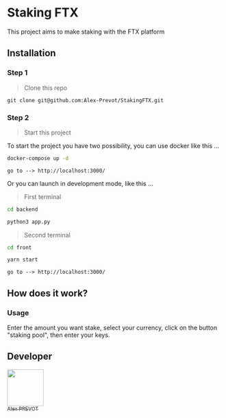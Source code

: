 # Staking FTX

This project aims to make staking with the FTX platform

## Installation

### Step 1
>Clone this repo

```
git clone git@github.com:Alex-Prevot/StakingFTX.git
```
### Step 2
>Start this project

To start the project you have two possibility, you can use docker like this ...

```sh
docker-compose up -d
```
```
go to --> http://localhost:3000/
```
Or you can launch in development mode, like this ...
>First terminal
```sh
cd backend

python3 app.py
```
>Second terminal
```sh
cd front

yarn start
```
```
go to --> http://localhost:3000/
```

## How does it work?

### Usage

Enter the amount you want stake, select your currency, click on the button "staking pool", then enter your keys.

## Developer

[<img src="https://github.com/Alex-Prevot.png?size=85" width=85><br><sub>Alex PREVOT</sub>](https://github.com/Alex-Prevot)